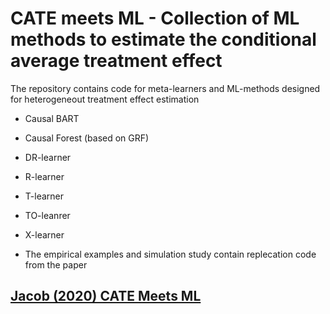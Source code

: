# CATE meets ML - Collection of ML methods to estimate the conditional average treatment effect

The repository contains code for meta-learners and ML-methods designed for heterogeneout treatment effect estimation 

* Causal BART
* Causal Forest (based on GRF)
* DR-learner
* R-learner
* T-learner
* TO-leanrer
* X-learner




* The empirical examples and simulation study contain replecation code from the paper
## [Jacob (2020) CATE Meets ML](http://ssrn.com/abstract=3816558)

